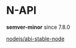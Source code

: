# N-API
**semver-minor** since 7.8.0

[nodejs/abi-stable-node](https://github.com/nodejs/abi-stable-node)
